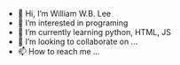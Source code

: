 - 👋 Hi, I’m William W.B. Lee
- 👀 I’m interested in programing
- 🌱 I’m currently learning python, HTML, JS
- 💞️ I’m looking to collaborate on ...
- 📫 How to reach me ...

<!---
William W.B. Lee is a ✨ special ✨ repository because its `README.md` (this file) appears on your GitHub profile.
You can click the Preview link to take a look at your changes.
--->
